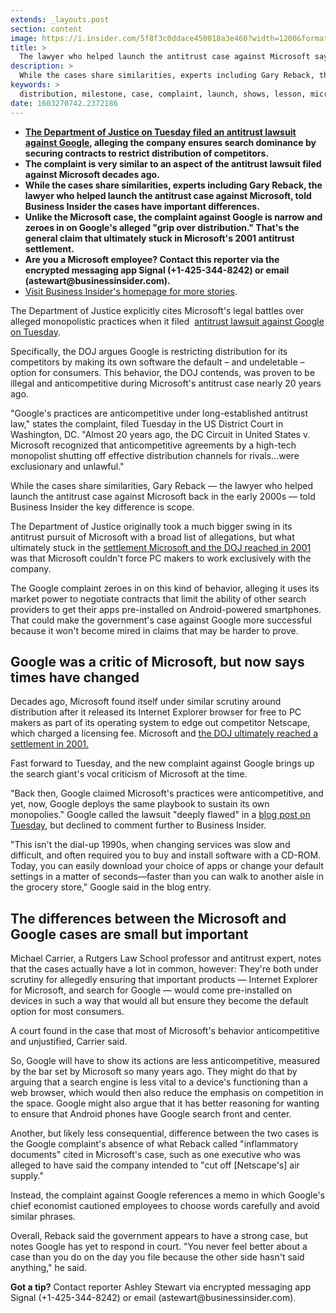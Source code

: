```yaml
--- 
extends: _layouts.post 
section: content 
image: https://i.insider.com/5f8f3c0ddace450018a3e460?width=1200&format=jpeg 
title: > 
  The lawyer who helped launch the antitrust case against Microsoft says the US government's new lawsuit against Google shows that the DOJ learned an important lesson from the milestone legal battle 
description: > 
  While the cases share similarities, experts including Gary Reback, the lawyer who helped launch the antitrust case against Microsoft, told Business Insider the cases have important differences.Unlike the Microsoft case, the complaint against Google is narrow and zeroes in on Google's alleged "grip over distribution."This behavior, the DOJ contends, was proven to be illegal and anticompetitive during Microsoft's antitrust case nearly 20 years ago.While the cases share similarities, Gary Reback — the lawyer who helped launch the antitrust case against Microsoft back in the early 2000s — told Business Insider the key difference is scope.Google might also argue that it has better reasoning for wanting to ensure that Android phones have Google search front and center. 
keywords: > 
  distribution, milestone, case, complaint, launch, shows, lesson, microsofts, legal, cases, anticompetitive, search, google, lawsuit, lawyer, important, microsoft, antitrust, learned 
date: 1603270742.2372186 
--- 
```

<div><ul class="summary-list">
<li><strong><a href="https://www.businessinsider.com/doj-google-antitrust-case-revealed-2020-10">The Department of Justice on Tuesday filed an antitrust lawsuit against Google</a>, alleging the company ensures search dominance by securing contracts to restrict distribution of competitors.</strong></li>
<li><strong>The complaint is very similar to an aspect of the antitrust lawsuit filed against Microsoft decades ago.</strong></li>
<li><strong>While the cases share similarities, experts including Gary Reback, the lawyer who helped launch the antitrust case against Microsoft, told Business Insider the cases have important differences.</strong></li>
<li><strong>Unlike the Microsoft case, the complaint against Google is narrow and zeroes in on Google's alleged "grip over distribution." That's the general claim that ultimately stuck in Microsoft's 2001 antitrust settlement.</strong></li>
<li><strong>A</strong><strong>re you a Microsoft employee? Contact this reporter via the encrypted messaging app Signal (+1-425-344-</strong><strong>8242) or email (astewart@businessinsider.com).</strong></li>
<li><a href="https://www.businessinsider.com/?hprecirc-bullet">Visit Business Insider's homepage for more stories</a>.</li>
</ul>
<p id="gpt-post-enterprise-mobile_in_post_ad-fluid-1" class="ad ad-wrapper fluid in-post only-mobile"></p>

<p id="gpt-post-enterprise-desktop_in_post_ad-fluid-1" class="ad ad-wrapper fluid in-post only-desktop"></p>
<p>The Department of Justice explicitly cites Microsoft's legal battles over alleged monopolistic practices when it filed&#160; <a href="https://www.businessinsider.com/doj-google-antitrust-case-revealed-2020-10">antitrust lawsuit against Google on Tuesday</a>.</p><p>Specifically, the DOJ argues Google is restricting distribution for its competitors by making its own software the default &#8211; and undeletable &#8211; option for consumers. This behavior, the DOJ contends, was proven to be illegal and anticompetitive during Microsoft's antitrust case nearly 20 years ago.</p><p>"Google's practices are anticompetitive under long-established antitrust law," states the complaint, filed Tuesday in the US District Court in Washington, DC. "Almost 20 years ago, the DC Circuit in United States v. Microsoft recognized that anticompetitive agreements by a high-tech monopolist shutting off effective distribution channels for rivals...were exclusionary and unlawful."</p><p>While the cases share similarities, Gary Reback &#8212; the lawyer who helped launch the antitrust case against Microsoft back in the early 2000s &#8212; told Business Insider the key difference is scope.</p><p>The Department of Justice originally took a much bigger swing in its antitrust pursuit of Microsoft with a broad list of allegations, but what ultimately stuck in the <a href="https://www.businessinsider.com/bill-gates-microsoft-antitrust-case-history-outcome-2020-7#microsofts-appeal-was-successful-by-june-2001-a-federal-appeals-court-decided-to-reverse-the-order-to-break-up-microsoft-and-in-september-the-doj-said-it-wanted-to-find-a-solution-to-the-case-instead-of-breaking-up-the-company-by-november-microsoft-and-the-doj-reached-a-settlement-5">settlement Microsoft and the DOJ reached in 2001</a> was that Microsoft couldn't force PC makers to work exclusively with the company.</p><p>The Google complaint zeroes in on this kind of behavior, alleging it uses its market power to negotiate contracts that limit the ability of other search providers to get their apps pre-installed on Android-powered smartphones. That could make the government's case against Google more successful because it won't become mired in claims that may be harder to prove.</p><h2>Google was a critic of Microsoft, but now says times have changed</h2><p>Decades ago, Microsoft found itself under similar scrutiny around distribution after it released its Internet Explorer browser for free to PC makers as part of its operating system to edge out competitor Netscape, which charged a licensing fee. Microsoft and <a href="https://www.businessinsider.com/bill-gates-microsoft-antitrust-case-history-outcome-2020-7#microsofts-appeal-was-successful-by-june-2001-a-federal-appeals-court-decided-to-reverse-the-order-to-break-up-microsoft-and-in-september-the-doj-said-it-wanted-to-find-a-solution-to-the-case-instead-of-breaking-up-the-company-by-november-microsoft-and-the-doj-reached-a-settlement-5">the DOJ ultimately reached a settlement in 2001.</a></p><p>Fast forward to Tuesday, and the new complaint against Google brings up the search giant's vocal criticism of Microsoft at the time.</p>
<p id="gpt-post-enterprise-mobile_in_post_ad-fluid-2" class="ad ad-wrapper fluid in-post only-mobile"></p>

<p id="gpt-post-enterprise-desktop_in_post_ad-fluid-2" class="ad ad-wrapper fluid in-post only-desktop"></p>
<p>"Back then, Google claimed Microsoft's practices were anticompetitive, and yet, now, Google deploys the same playbook to sustain its own monopolies." Google called the lawsuit "deeply flawed" in a <a href="https://blog.google/outreach-initiatives/public-policy/response-doj">blog post on Tuesday,</a> but declined to comment further to Business Insider.</p><p>"This isn't the dial-up 1990s, when changing services was slow and difficult, and often required you to buy and install software with a CD-ROM. Today, you can easily download your choice of apps or change your default settings in a matter of seconds&#8212;faster than you can walk to another aisle in the grocery store," Google said in the blog entry.</p><h2>The differences between the Microsoft and Google cases are small but important</h2><p>Michael Carrier, a Rutgers Law School professor and antitrust expert, notes that the cases actually have a lot in common, however: They're both under scrutiny for allegedly ensuring that important products &#8212; Internet Explorer for Microsoft, and search for Google &#8212; would come pre-installed on devices in such a way that would all but ensure they become the default option for most consumers.&#160;</p><p>A court found in the case that most of Microsoft's behavior anticompetitive and unjustified, Carrier said.</p><p>So, Google will have to show its actions are less anticompetitive, measured by the bar set by Microsoft so many years ago. They might do that by arguing that a search engine is less vital to a device's functioning than a web browser, which would then also reduce the emphasis on competition in the space. Google might also argue that it has better reasoning for wanting to ensure that Android phones have Google search front and center.</p><p>Another, but likely less consequential, difference between the two cases is the Google complaint's absence of what Reback called "inflammatory documents" cited in Microsoft's case, such as one executive who was alleged to have said the company intended to "cut off [Netscape's] air supply."</p><p>Instead, the complaint against Google references a memo in which Google's chief economist cautioned employees to choose words carefully and avoid similar phrases.</p><p>Overall, Reback said the government appears to have a strong case, but notes Google has yet to respond in court. "You never feel better about a case than you do on the day you file because the other side hasn't said anything," he said.</p>
<p id="gpt-post-enterprise-mobile_in_post_ad-fluid-3" class="ad ad-wrapper fluid in-post only-mobile"></p>

<p id="gpt-post-enterprise-desktop_in_post_ad-fluid-3" class="ad ad-wrapper fluid in-post only-desktop"></p>
<p><strong>Got a tip?</strong>&#160;Contact reporter Ashley Stewart via encrypted messaging app Signal (+1-425-344-8242) or email (astewart@businessinsider.com).</p>
                  </div>
